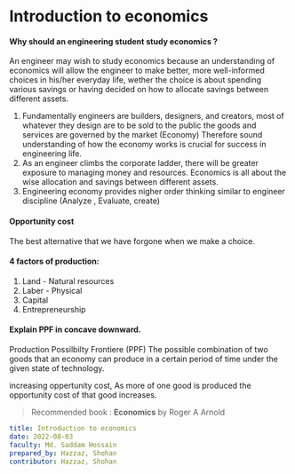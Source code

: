 # Introduction to economics

#### Why should an engineering student study economics ?
An engineer may wish to study economics because an understanding of economics will allow the engineer to make better, more well-informed choices in his/her everyday life, wether the choice is about spending various savings or having decided on how to allocate savings between different assets.

1. Fundamentally engineers are builders, designers, and creators, most of whatever they design are to be sold to the public the goods and services are governed by the market (Economy) Therefore sound understanding of how the economy works is crucial for success in engineering life.
2. As an engineer climbs the corporate ladder, there will be greater exposure to managing money and resources. Economics is all about the wise allocation and savings between different assets.
3. Engineering economy provides nigher order thinking similar to engineer discipline (Analyze , Evaluate, create)


#### Opportunity cost
The best alternative that we have forgone when we make a choice.


#### 4 factors of production:
1. Land - Natural resources
2. Laber - Physical
3. Capital
4. Entrepreneurship


#### Explain PPF in concave downward.
Production Possilbilty Frontiere (PPF) The possible combination of two goods that an economy can produce in  a certain period of time under the given state of technology.

increasing oppertunity cost, As more of one good is produced the opportunity cost of that good increases.

> Recommended book : **Economics** by Roger A Arnold


```yaml
title: Introduction to economics
date: 2022-08-03
faculty: Md. Saddam Hossain
prepared_by: Hazzaz, Shohan
contributor: Hazzaz, Shohan
```
